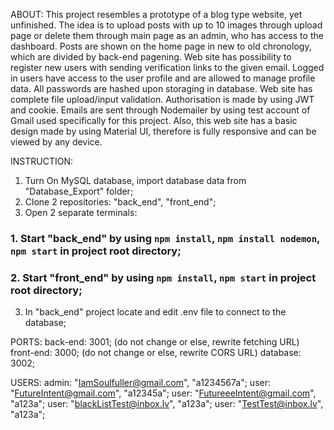 ABOUT:
 This project resembles a prototype of a blog type website, yet unfinished. 
The idea is to upload posts with up to 10 images through upload page or delete them through main page as an admin, who has access to the dashboard. 
Posts are shown on the home page in new to old chronology, which are divided by back-end pagening. 
Web site has possibility to register new users with sending verification links to the given email. 
Logged in users have access to the user profile and are allowed to manage profile data. 
All passwords are hashed upon storaging in database. 
Web site has complete file upload/input validation. 
Authorisation is made by using JWT and cookie. 
Emails are sent through Nodemailer by using test account of Gmail used specifically for this project. 
Also, this web site has a basic design made by using Material UI, therefore is fully responsive and can be viewed by any device.

INSTRUCTION:
1) Turn On MySQL database, import database data from "Database_Export" folder;
2) Clone 2 repositories: "back_end", "front_end";
3) Open 2 separate terminals:
###  1. Start "back_end" by using `npm install`, `npm install nodemon`, `npm start` in project root directory;
###  2. Start "front_end" by using `npm install`, `npm start` in project root directory;
3) In "back_end" project locate and edit .env file to connect to the database;

PORTS:
back-end: 3001; (do not change or else, rewrite fetching URL)
front-end: 3000; (do not change or else, rewrite CORS URL)
database: 3002;

USERS:
 admin: "IamSoulfuller@gmail.com", "a1234567a";
 user: "FutureIntent@gmail.com", "a12345a";
 user: "FutureeeIntent@gmail.com", "a123a";
 user: "blackListTest@inbox.lv", "a123a";
 user: "TestTest@inbox.lv", "a123a";
